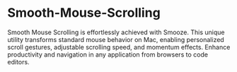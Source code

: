 # Smooth-Mouse-Scrolling
Smooth Mouse Scrolling is effortlessly achieved with Smooze. This unique utility transforms standard mouse behavior on Mac, enabling personalized scroll gestures, adjustable scrolling speed, and momentum effects. Enhance productivity and navigation in any application from browsers to code editors.
